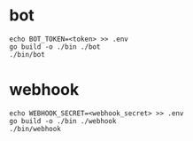 # bot
```
echo BOT_TOKEN=<token> >> .env
go build -o ./bin ./bot
./bin/bot
```

# webhook

```
echo WEBHOOK_SECRET=<webhook_secret> >> .env
go build -o ./bin ./webhook
./bin/webhook
```
